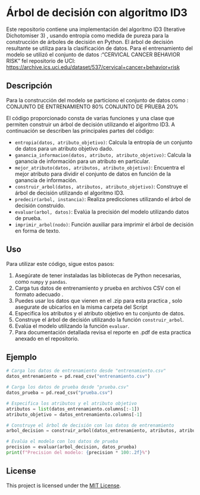 # Árbol de decisión con algoritmo ID3

Este repositorio contiene una implementación del algoritmo ID3 (Iterative Dichotomiser 3) , usando entropía como medida de pureza para la construcción de árboles de decisión en Python. 
El árbol de decisión resultante se utiliza para la clasificación de datos.
Para el entrenamiento del modelo se utilizó el conjunto de datos :“CERVICAL CANCER BEHAVIOR RISK” fel repositorio de UCI: https://archive.ics.uci.edu/dataset/537/cervical+cancer+behavior+risk


## Descripción

Para la construcción del modelo se particiono el conjunto de datos como : 
  CONJUNTO DE ENTRENAMIENTO 80% 
  CONJUNTO DE PRUEBA 20%

El código proporcionado consta de varias funciones y una clase que permiten construir un árbol de decisión utilizando el algoritmo ID3. A continuación se describen las principales partes del código:

- `entropia(datos, atributo_objetivo)`: Calcula la entropía de un conjunto de datos para un atributo objetivo dado.
- `ganancia_informacion(datos, atributo, atributo_objetivo)`: Calcula la ganancia de información para un atributo en particular.
- `mejor_atributo(datos, atributos, atributo_objetivo)`: Encuentra el mejor atributo para dividir el conjunto de datos en función de la ganancia de información.
- `construir_arbol(datos, atributos, atributo_objetivo)`: Construye el árbol de decisión utilizando el algoritmo ID3.
- `predecir(arbol, instancia)`: Realiza predicciones utilizando el árbol de decisión construido.
- `evaluar(arbol, datos)`: Evalúa la precisión del modelo utilizando datos de prueba.
- `imprimir_arbol(nodo)`: Función auxiliar para imprimir el árbol de decisión en forma de texto.

## Uso

Para utilizar este código, sigue estos pasos:

1. Asegúrate de tener instaladas las bibliotecas de Python necesarias, como `numpy` y `pandas`.
2. Carga tus datos de entrenamiento y prueba en archivos CSV con el formato adecuado .
3. Puedes usar los datos que vienen en el .zip para esta practica , solo asegurate de ubicarlos en la misma carpeta del Script
4. Especifica los atributos y el atributo objetivo en tu conjunto de datos.
5. Construye el árbol de decisión utilizando la función `construir_arbol`.
6. Evalúa el modelo utilizando la función `evaluar`.
7. Para documentación detallada revisa el reporte en .pdf de esta practica anexado en el repositorio.

## Ejemplo

```python
# Carga los datos de entrenamiento desde "entrenamiento.csv"
datos_entrenamiento = pd.read_csv("entrenamiento.csv")

# Carga los datos de prueba desde "prueba.csv"
datos_prueba = pd.read_csv("prueba.csv")

# Especifica los atributos y el atributo objetivo
atributos = list(datos_entrenamiento.columns[:-1])
atributo_objetivo = datos_entrenamiento.columns[-1]

# Construye el árbol de decisión con los datos de entrenamiento
arbol_decision = construir_arbol(datos_entrenamiento, atributos, atributo_objetivo)

# Evalúa el modelo con los datos de prueba
precision = evaluar(arbol_decision, datos_prueba)
print(f"Precision del modelo: {precision * 100:.2f}%") 
```
## License
This project is licensed under the [MIT License](https://opensource.org/licenses/MIT).
